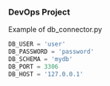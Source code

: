 ### DevOps Project
Example of db_connector.py 
```python
DB_USER = 'user'
DB_PASSWORD = 'password'
DB_SCHEMA = 'mydb'
DB_PORT = 3306
DB_HOST = '127.0.0.1'
```